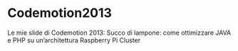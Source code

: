 # Codemotion2013
Le mie slide di Codemotion 2013: Succo di lampone: come ottimizzare JAVA e PHP su un’architettura Raspberry Pi Cluster

